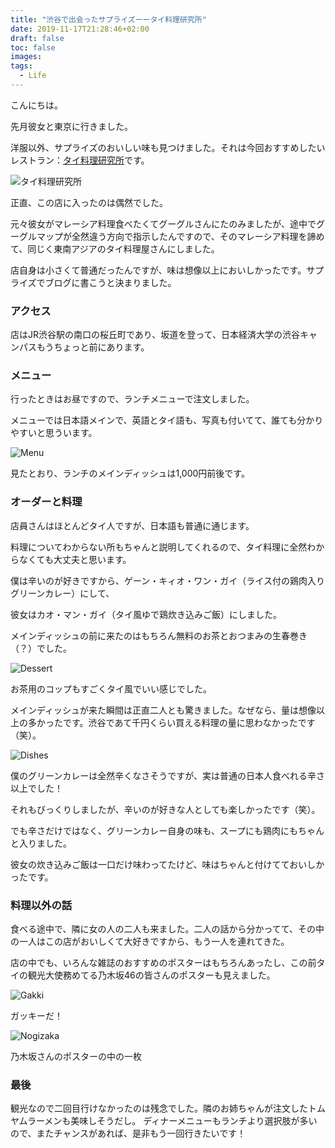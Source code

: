 ```yaml
---
title: "渋谷で出会ったサプライズーータイ料理研究所"
date: 2019-11-17T21:28:46+02:00
draft: false
toc: false
images:
tags:
  - Life
---
```

こんにちは。

先月彼女と東京に行きました。

洋服以外、サプライズのおいしい味も見つけました。それは今回おすすめしたいレストラン：[タイ料理研究所](http://www.sscy.co.jp/research/)です。

![タイ料理研究所](https://livedoor.blogimg.jp/nrd01/imgs/5/7/57e234fe.jpg)

正直、この店に入ったのは偶然でした。

元々彼女がマレーシア料理食べたくてグーグルさんにたのみましたが、途中でグーグルマップが全然違う方向で指示したんですので、そのマレーシア料理を諦めて、同じく東南アジアのタイ料理屋さんにしました。

店自身は小さくて普通だったんですが、味は想像以上においしかったです。サプライズでブログに書こうと決まりました。

### アクセス

店はJR渋谷駅の南口の桜丘町であり、坂道を登って、日本経済大学の渋谷キャンパスもうちょっと前にあります。

### メニュー

行ったときはお昼ですので、ランチメニューで注文しました。

メニューでは日本語メインで、英語とタイ語も、写真も付いてて、誰ても分かりやすいと思ういます。

![Menu](https://livedoor.blogimg.jp/nrd01/imgs/f/4/f4d287fa-s.jpg)

見たとおり、ランチのメインディッシュは1,000円前後です。

### オーダーと料理

店員さんはほとんどタイ人ですが、日本語も普通に通じます。

料理についてわからない所もちゃんと説明してくれるので、タイ料理に全然わからなくても大丈夫と思います。

僕は辛いのが好きですから、ゲーン・キィオ・ワン・ガイ（ライス付の鶏肉入りグリーンカレー）にして、

彼女はカオ・マン・ガイ（タイ風ゆで鶏炊き込みご飯）にしました。

メインディッシュの前に来たのはもちろん無料のお茶とおつまみの生春巻き（？）でした。

![Dessert](https://livedoor.blogimg.jp/nrd01/imgs/6/b/6b654c6d.jpg)

お茶用のコップもすごくタイ風でいい感じでした。

メインディッシュが来た瞬間は正直二人とも驚きました。なぜなら、量は想像以上の多かったです。渋谷であて千円くらい買える料理の量に思わなかったです（笑）。

![Dishes](https://livedoor.blogimg.jp/nrd01/imgs/c/f/cfde1a35-s.jpg)

僕のグリーンカレーは全然辛くなさそうですが、実は普通の日本人食べれる辛さ以上でした！

それもびっくりしましたが、辛いのが好きな人としても楽しかったです（笑）。

でも辛さだけではなく、グリーンカレー自身の味も、スープにも鶏肉にもちゃんと入りました。

彼女の炊き込みご飯は一口だけ味わってたけど、味はちゃんと付けてておいしかったです。

### 料理以外の話

食べる途中で、隣に女の人の二人も来ました。二人の話から分かってて、その中の一人はこの店がおいしくて大好きですから、もう一人を連れてきた。

店の中でも、いろんな雑誌のおすすめのポスターはもちろんあったし、この前タイの観光大使務めてる乃木坂46の皆さんのポスターも見えました。

![Gakki](https://livedoor.blogimg.jp/nrd01/imgs/7/d/7d9f0192-s.jpg)

ガッキーだ！

![Nogizaka](https://livedoor.blogimg.jp/nrd01/imgs/4/e/4e0230f3-s.jpg)

乃木坂さんのポスターの中の一枚

### 最後

観光なので二回目行けなかったのは残念でした。隣のお姉ちゃんが注文したトムヤムラーメンも美味しそうだし。
ディナーメニューもランチより選択肢が多いので、またチャンスがあれば、是非もう一回行きたいです！

